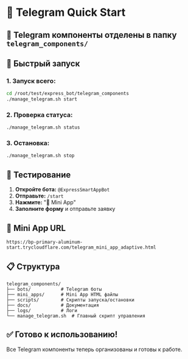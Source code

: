 # 🚀 Telegram Quick Start

## 📁 Telegram компоненты отделены в папку `telegram_components/`

## 🎯 Быстрый запуск

### 1. Запуск всего:
```bash
cd /root/test/express_bot/telegram_components
./manage_telegram.sh start
```

### 2. Проверка статуса:
```bash
./manage_telegram.sh status
```

### 3. Остановка:
```bash
./manage_telegram.sh stop
```

## 📱 Тестирование

1. **Откройте бота:** `@ExpressSmartAppBot`
2. **Отправьте:** `/start`
3. **Нажмите:** "🚀 Mini App"
4. **Заполните форму** и отправьте заявку

## 🔗 Mini App URL

```
https://bp-primary-aluminum-start.trycloudflare.com/telegram_mini_app_adaptive.html
```

## 📋 Структура

```
telegram_components/
├── bots/           # Telegram боты
├── mini_apps/      # Mini App HTML файлы
├── scripts/        # Скрипты запуска/остановки
├── docs/           # Документация
├── logs/           # Логи
└── manage_telegram.sh  # Главный скрипт управления
```

## ✅ Готово к использованию!

Все Telegram компоненты теперь организованы и готовы к работе.
